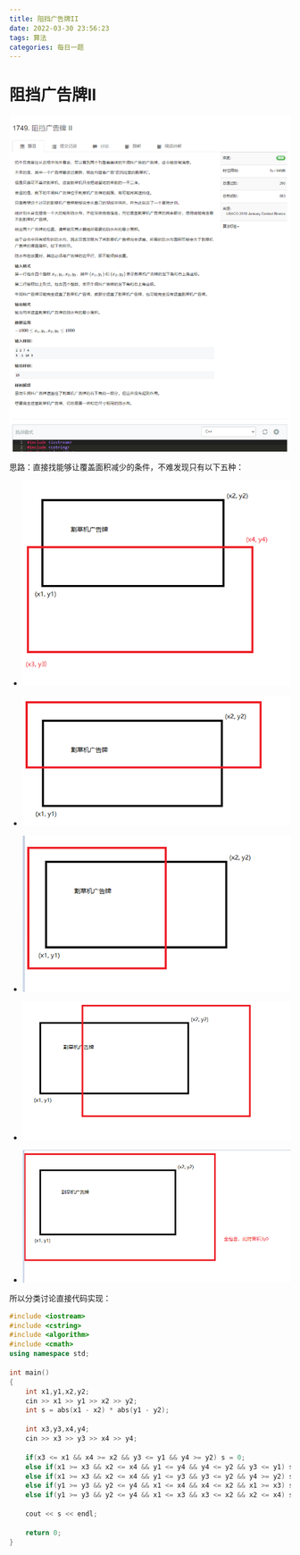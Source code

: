 ```yaml
---
title: 阻挡广告牌II
date: 2022-03-30 23:56:23
tags: 算法
categories: 每日一题
---
```


# 阻挡广告牌II

![](/images/阻挡广告牌2/题目.png)

思路：直接找能够让覆盖面积减少的条件，不难发现只有以下五种：

- ![](/images/阻挡广告牌2/QQ图片20220330214941.png)

- ![](/images/阻挡广告牌2/QQ截图20220329232743.png)
- ![](/images/阻挡广告牌2/QQ截图20220330215114.png)
- ![](/images/阻挡广告牌2/QQ截图20220330215128.png)
- ![](/images/阻挡广告牌2/QQ截图20220330215151.png)

所以分类讨论直接代码实现：

```cpp
#include <iostream>
#include <cstring>
#include <algorithm>
#include <cmath>
using namespace std;

int main()
{
    int x1,y1,x2,y2;
    cin >> x1 >> y1 >> x2 >> y2;
    int s = abs(x1 - x2) * abs(y1 - y2);
    
    int x3,y3,x4,y4;
    cin >> x3 >> y3 >> x4 >> y4;
    
    if(x3 <= x1 && x4 >= x2 && y3 <= y1 && y4 >= y2) s = 0;
    else if(x1 >= x3 && x2 <= x4 && y1 <= y4 && y4 <= y2 && y3 <= y1) s = abs(y2 - y4) * abs(x1 - x2);
    else if(x1 >= x3 && x2 <= x4 && y1 <= y3 && y3 <= y2 && y4 >= y2) s = abs(y3 - y1) * abs(x1 - x2);
    else if(y1 >= y3 && y2 <= y4 && x1 <= x4 && x4 <= x2 && x1 >= x3) s = abs(x4 - x2) * abs(y1 - y2);
    else if(y1 >= y3 && y2 <= y4 && x1 <= x3 && x3 <= x2 && x2 <= x4) s = abs(x3 - x1) * abs(y1 - y2);
    
    cout << s << endl;
    
    return 0;
}
```

